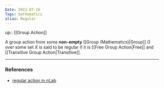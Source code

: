 ```yaml
---
Date: 2023-07-16
Tags: mathematics
alias: Regular
---
```

up:: [[Group Action]]

A group action from some **non-empty** [[Group (Mathematics)|Group]] $G$ over some set $X$ is said to be regular if it is [[Free Group Action|Free]] and [[Transitive Group Action|Transitive]]. 

---
### References
- [regular action in nLab](https://ncatlab.org/nlab/show/regular+action)